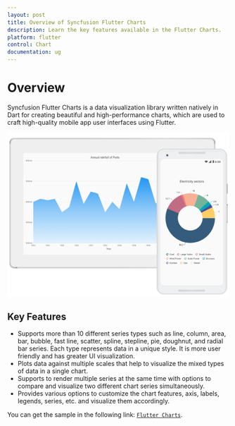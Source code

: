 ```yaml
---
layout: post
title: Overview of Syncfusion Flutter Charts
description: Learn the key features available in the Flutter Charts.
platform: flutter
control: Chart
documentation: ug
---
```


# Overview

Syncfusion Flutter Charts is a data visualization library written natively in Dart for creating beautiful and high-performance charts, which are used to craft high-quality mobile app user interfaces using Flutter.

![Overview flutter chart](images/overview/overview.png)

## Key Features

* Supports more than 10 different series types such as line, column, area, bar, bubble, fast line, scatter, spline, stepline, pie, doughnut, and radial bar series. Each type represents data in a unique style. It is more user friendly and has greater UI visualization.
* Plots data against multiple scales that help to visualize the mixed types of data in a single chart.
* Supports to render multiple series at the same time with options to compare and visualize two different chart series simultaneously.
* Provides various options to customize the chart features, axis, labels, legends, series, etc. and visualize them accordingly.

You can get the sample in the following link: [`Flutter Charts`](https://github.com/syncfusion/flutter-examples).